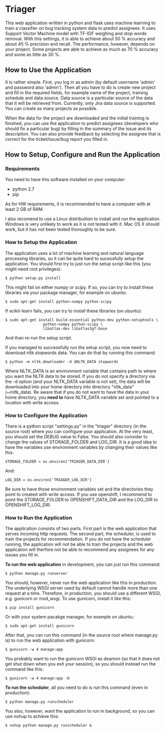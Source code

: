 # Triager

This web application written in python and flask uses machine learning to train a classifier on bug tracking system data to predict assignees. It uses Support Vector Machine model with TF-IDF weighing and stop words removal. With this settings, it is able to achieve about 50 % accuracy and about 45 % precision and recall. The performance, however, depends on your project. Some projects are able to achieve as much as 70 % accuracy and some as little as 30 %.

## How to Use the Application

It is rather simple. First, you log in as admin (by default username 'admin' and password also 'admin'). Then all you have to do is create new project and fill in the required fields, for example name of the project, training schedule and data source. Data source is a particular source of the data that it will be retrieved from. Currently, only Jira data source is supported. You can create as many projects as possible.

When the data for the project are downloaded and the initial training is finished, you can use the application to predict assignees (developers who should fix a particular bug) by filling in the summary of the issue and its description. You can also provide feedback by selecting the assignee that is correct for the ticket/issue/bug report you filled in.

## How to Setup, Configure and Run the Application

### Requirements

You need to have this software installed on your computer:

* python 2.7
* pip

As for HW requirements, it is recommended to have a computer with at least 2 GB of RAM.

I also recomend to use a Linux distribuition to install and run the application. Windows is very unlikely to work as it is not tested with it. Mac OS X should work, but it has not been tested thoroughly to be sure.

### How to Setup the Application

The application uses a lot of machine learning and natural language processing libraries, so it can be quite hard to sucessfully setup the application. You should first try to just run the setup script like this (you might need root privileges):

    $ python setup.py install  

This might fail on either numpy or scipy. If so, you can try to install these libraries via your package manager, for example on ubuntu:

    $ sudo apt-get install python-numpy python-scipy

If scikit-learn fails, you can try to install these libraries (on ubuntu):

    $ sudo apt-get install build-essential python-dev python-setuptools \
                     python-numpy python-scipy \
                     libatlas-dev libatlas3gf-base

And than re-run the setup script.

If you managed to successfully run the setup script, you now need to download nltk stopwords data. You can do that by running this command:

    $ python -m nltk.downloader -d $NLTK_DATA stopwords

Where NLTK_DATA is an environment variable that contains path to where you want the NLTK data to be stored. If you do not specify a directory via the -d option (and your NLTK_DATA variable is not set), the data will be downloaded into your home directory into directory "nltk_data" (~/nltk_data). Be aware that if you do not want to have the data in your home directory, you **need to** have NLTK_DATA variable set and pointed to a location with write access.

### How to Configure the Application

There is a python script "settings.py" in the "triager" directory (in the source root) where you can configure your application. At the very least, you should set the DEBUG value to False. You should also consider to change the values of STORAGE_FOLDER and LOG_DIR. It is a good idea to have the variables use environment variables by changing their values like this:

    STORAGE_FOLDER = os.environ['TRIAGER_DATA_DIR']

And:

    LOG_DIR = os.environ['TRIAGER_LOG_DIR']

Be sure to have those environment variables set and the directories they point to created with write access. If you use openshift, I recommend to point the STORAGE_FOLDER to OPENSHIFT_DATA_DIR and the LOG_DIR to OPENSHIFT_LOG_DIR.

### How to Run the Application

The application consists of two parts. First part is the web application that serves incoming http requests. The second part, the scheduler, is used to train the projects for recommendation. If you do not have the scheduler running, the application will not be able to train the projects and the web application will therfore not be able to recommend any assignees for any issues you fill in.

**To run the web application** in development, you can just run this command:

    $ python manage.py runserver

You should, however, never run the web application like this in production. The underlying WSGI server used by default cannot handle more than one request at a time. Therefore, in production, you should use a different WSGI, e.g. gunicorn or mod_wsgi. To use gunicorn, install it like this:

    $ pip install gunicorn

Or with your system pacakge manager, for example on ubuntu:

    $ sudo apt-get install gunicorn

After that, you can run this command (in the source root where manage.py is) to run the web application with gunicorn:

    $ gunicorn -w 4 manage:app

You probably want to run the gunicorn WSGI as deamon (so that it does not get shut down when you exit your session), so you should instead run the command like this:

    $ gunicorn -w 4 manage:app -D

**To run the scheduler**, all you need to do is run this command (even in production):

    $ python manage.py runscheduler

You also, however, want the application to run in background, so you can use nohup to achieve this:

    $ nohup python manage.py runscheduler &
